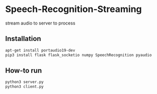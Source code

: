 # Speech-Recognition-Streaming
stream audio to server to process

## Installation
```bash
apt-get install portaudio19-dev
pip3 install flask flask_socketio numpy SpeechRecognition pyaudio
```

## How-to run
```bash
python3 server.py
python3 client.py
```
